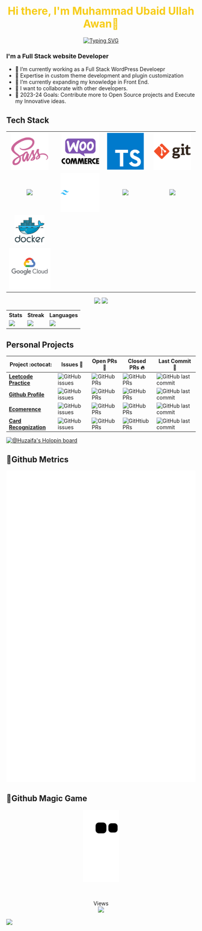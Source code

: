 <body>
  <div align="center">
    <h1 style="color: #F7CC18FF;">Hi there, I'm Muhammad Ubaid Ullah Awan👋<a href="#"></a></h1>
  </div>
  <p align="center">
    <a href="https://git.io/typing-svg">
      <img src="https://readme-typing-svg.herokuapp.com?font=sans-serif+fonts&weight=800&size=24&duration=2000&pause=1000&color=F7CC18&center=true&vCenter=true&width=435&lines=Full+Stack+WordPress+Developer+;Front+End+Developer" alt="Typing SVG" />
    </a>
  </p>

  <h3>I'm a Full Stack website Developer</h3>
  <ul>
    <li>🔭 I’m currently working as a Full Stack WordPress Develoepr</li>
    <li>💎 Expertise in custom theme development and plugin customization</li>
    <li>🌱 I’m currently expanding my knowledge in Front End.</li>
    <li>👯 I want to collaborate with other developers.</li>
    <li>🥅 2023-24 Goals: Contribute more to Open Source projects and Execute my Innovative ideas.</li>
    
  </ul>
	
<h2>Tech Stack</h2>

<table>
<tr>
<td align='center'>
<img src="https://github.com/devicons/devicon/blob/master/icons/sass/sass-original.svg" width="100">
</td>
<td align='center'>
<img src="https://github.com/devicons/devicon/blob/master/icons/wordpress/wordpress-original.svg" width="100">
</td>
<td align='center'>
<img src="https://github.com/devicons/devicon/blob/master/icons/woocommerce/woocommerce-original-wordmark.svg"  width="100">
</td>
<td align='center'>
<img src="https://github.com/devicons/devicon/blob/master/icons/typescript/typescript-original.svg" width="100">
</td>
<td align='center'>
<img src="https://github.com/devicons/devicon/blob/master/icons/git/git-original-wordmark.svg" width="100">
</td>
</tr>
<tr>
<td align='center'>
<img src="https://upload.wikimedia.org/wikipedia/commons/thumb/3/38/HTML5_Badge.svg/600px-HTML5_Badge.svg.png" width="70">
</td>
<td align='center'>
<img src="https://raw.githubusercontent.com/devicons/devicon/0d6c64dbbf311879f7d563bfc3ccf559f9ed111c/icons/css3/css3-original-wordmark.svg" width="80">
</td>
<td align='center' width="200">
<img src="https://github.com/devicons/devicon/blob/master/icons/tailwindcss/tailwindcss-original-wordmark.svg" width="170">
</td>
<td align='center' width="200">
<img src="https://github.com/abranhe/programming-languages-logos/blob/master/src/javascript/javascript.svg" width="90">
</td>
<td align='center' width="200">
<img src="https://www.vectorlogo.zone/logos/heroku/heroku-ar21.svg">
</td>
</tr>
<tr>
<td align='center' width="200">
<img src="https://github.com/devicons/devicon/blob/master/icons/docker/docker-original-wordmark.svg" width="80">
</td>
</tr>
<tr>
<td align='center' width="200">
<img src="https://github.com/devicons/devicon/blob/master/icons/googlecloud/googlecloud-original-wordmark.svg" width="150">
</td>
</tr>
</table>
<p align="center">
  <a href="https://www.linkedin.com/in/hafiz-m-huzaifa-khalid-69048b1b5/"><img src="https://img.shields.io/badge/-Hafiz%20M%20Huzaifa%20Khalid-0077B5?style=flat&logo=Linkedin&logoColor=white"/></a>
  <a href="mailto:hmhuzaifakhalid@gmail.com"><img src="https://img.shields.io/badge/-hmhuzaifakhalid@gmail.com-D14836?style=flat&logo=Gmail&logoColor=white"/></a>
</p>

<table>
  <tr>
    <th>Stats</th>
    <th>Streak</th>
    <th>Languages</th>
  </tr>
  <tr>
    <td><img src="https://github-profile-summary-cards.vercel.app/api/cards/stats?username=saadfareed&theme=gruvbox"/></td>
    <td><a href="https://git.io/streak-stats"><img src="https://streak-stats.demolab.com/?user=saadfareed&theme=gruvbox&hide_border=true&border_radius=32&date_format=j%20M%5B%20Y%5D&ring=888888"/></a></td>
    <td><img src="https://github-profile-summary-cards.vercel.app/api/cards/repos-per-language?username=huzaifa215&theme=gruvbox"/></td>
  </tr>
</table>
	

	
## Personal Projects

| Project :octocat: | Issues :bug: | Open PRs :bell: | Closed PRs :fire: | Last Commit 🚩 |
| ----------------- | ------------- | ---------------- | ------------------ | -------------- |
| [**Leetcode Practice**](https://github.com/saadfareed/Leetcode) | ![GitHub issues](https://img.shields.io/github/issues/saadfareed/Leetcode?color=green&logo=github&style=flat) | ![GitHub PRs](https://img.shields.io/github/issues-pr/saadfareed/Leetcode?style=flat&logo=github) | ![GitHub PRs](https://img.shields.io/github/issues-pr-closed/saadfareed/Leetcode?style=flat&color=critical&logo=github) | ![GitHub last commit](https://img.shields.io/github/last-commit/saadfareed/Leetcode?color=blue&logo=github&style=flat) |
| [**Github Profile**](https://github.com/huzaifa215/huzaifa215) | ![GitHub issues](https://img.shields.io/github/issues/huzaifa215/huzaifa215?color=green&logo=github&style=flat) | ![GitHub PRs](https://img.shields.io/github/issues-pr/saadfareed/saadfareed?style=flat&logo=github) | ![GitHub PRs](https://img.shields.io/github/issues-pr-closed/huzaifa215/huzaifa215?style=flat&color=critical&logo=github) | ![GitHub last commit](https://img.shields.io/github/last-commit/huzaifa215/huzaifa215?color=blue&logo=github&style=flat) |
| [**Ecomerence**](https://github.com/huzaifa215/ecommerce-rest-api) | ![GitHub issues](https://img.shields.io/github/issues/huzaifa215/ecommerce-rest-api?color=green&logo=github&style=flat) | ![GitHub PRs](https://img.shields.io/github/issues-pr/huzaifa215/ecommerce-rest-api?style=flat&logo=github) | ![GitHub PRs](https://img.shields.io/github/issues-pr-closed/huzaifa215/ecommerce-rest-api?style=flat&color=critical&logo=github) | ![GitHub last commit](https://img.shields.io/github/last-commit/huzaifa215/ecommerce-rest-api?color=blue&logo=github&style=flat) |
| [**Card Recognization**](https://github.com/huzaifa215/cardRecognition) | ![GitHub issues](https://img.shields.io/github/issues/huzaifa215/cardRecognition?color=green&logo=github&style=flat) | ![GitHub PRs](https://img.shields.io/github/issues-pr/huzaifa215/cardRecognition?style=flat&logo=github) | ![GitHtiub PRs](https://img.shields.io/github/issues-pr-closed/huzaifa215/cardRecognition?style=flat&color=critical&logo=github) | ![GitHub last commit](https://img.shields.io/github/last-commit/huzaifa215/cardRecognition?color=blue&logo=github&style=flat) |

[![@Huzaifa's Holopin board](https://holopin.io/api/user/board?user=sadi)](https://holopin.io/@huzaifa)

## 🚀Github Metrics

<p align="center">
    <img width="625em" src="https://github.com/huzaifa215/huzaifa215/blob/main/github-metrics.svg" />
</p>
    
## 🐛Github Magic Game

<p align="center">
  <img src="https://github.com/saadfareed/saadfareed/raw/output/github-contribution-grid-snake.svg" alt="snake">
</p>

<br>

<p align="center"> 
  Views<br>
  <img src="https://profile-counter.glitch.me/saadfareed/count.svg">
</p>
		
![](https://hit.yhype.me/github/profile?user_id=50300882)
